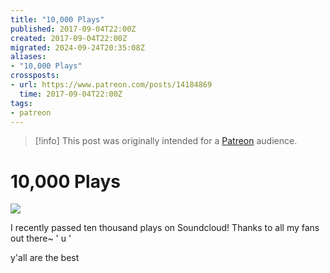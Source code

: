 ```yaml
---
title: "10,000 Plays"
published: 2017-09-04T22:00Z
created: 2017-09-04T22:00Z
migrated: 2024-09-24T20:35:08Z
aliases:
- "10,000 Plays"
crossposts:
- url: https://www.patreon.com/posts/14184869
  time: 2017-09-04T22:00Z
tags:
- patreon
---
```


> [!info]
> This post was originally intended for a [Patreon](../tags/patreon.md) audience.

# 10,000 Plays

![](201709042200-soundcloud.png)

I recently passed ten thousand plays on Soundcloud! Thanks to all my fans out there~ ' u '

y'all are the best
